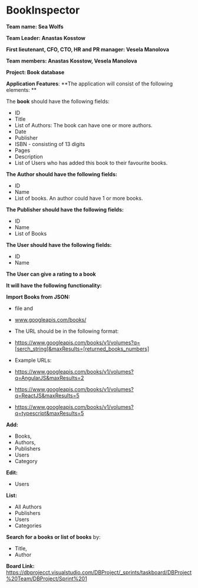 # BookInspector

**Team name: Sea Wolfs**

**Team Leader: Anastas Kosstow**

**First lieutenant, CFO, CTO, HR and PR manager: Vesela Manolova**

**Team members: Anastas Kosstow, Vesela Manolova**

**Project: Book database**


**Application Features**: 
**The application will consist of the following elements: **

The **book** should have the following fields: 
* ID
* Title 
* List of Authors: The book can have one or more authors.  
* Date 
* Publisher 
* ISBN - consisting of 13 digits
* Pages 
* Description 
* List of Users who has added this book to their favourite books. 

**The Author should have the following fields:**
* ID
* Name 
* List of books. An author could have 1 or more books. 

**The Publisher should have the following fields:**
* ID
* Name 
* List of Books

**The User should have the following fields:**
* ID
* Name 

**The User can give a rating to a book**


****It will have the following functionality:****

**Import Books from JSON:**
* file and 
* www.googleapis.com/books/

* The URL should be in the following format: 
* https://www.googleapis.com/books/v1/volumes?q=[serch_string]&maxResults=[returned_books_numbers]
* Example URLs: 
* https://www.googleapis.com/books/v1/volumes?q=AngularJS&maxResults=2
* https://www.googleapis.com/books/v1/volumes?q=ReactJS&maxResults=5
* https://www.googleapis.com/books/v1/volumes?q=typescript&maxResults=5


**Add:**
* Books, 
* Authors, 
* Publishers 
* Users
* Category

**Edit:**
* Users

**List:**
* All Authors
* Publishers
* Users
* Categories

**Search for a books or list of books** by:
* Title,
* Author 

**Board Link:**
https://dbprojecct.visualstudio.com/DBProject/_sprints/taskboard/DBProject%20Team/DBProject/Sprint%201
